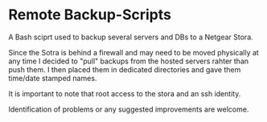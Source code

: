 Remote Backup-Scripts
==============

A Bash sciprt used to backup several servers and DBs to a Netgear Stora.

Since the Sotra is behind a firewall and may need to be moved physically at any time 
I decided to "pull" backups from the hosted servers rahter than push them.  I then 
placed them in dedicated directories and gave them time/date stamped names.

It is important to note that root access to the stora and an ssh identity.



Identification of problems or any suggested improvements are welcome.

